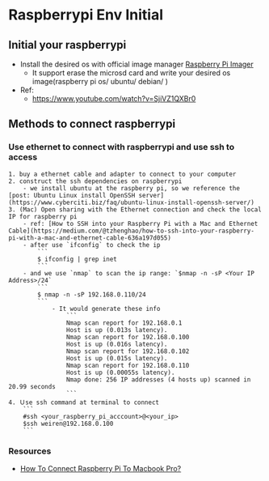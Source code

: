 # Raspberrypi Env Initial 

## Initial your raspberrypi 
- Install the desired os with official image manager [Raspberry Pi Imager](https://www.raspberrypi.com/software/)
    - It support erase the microsd card and write your desired os image(raspberry pi os/ ubuntu/ debian/ )
- Ref:
    - https://www.youtube.com/watch?v=SjiVZ1QXBr0

## Methods to connect raspberrypi

### Use ethernet to connect with raspberrypi and use ssh to access
    1. buy a ethernet cable and adapter to connect to your computer
    2. construct the ssh dependencies on raspberrypi
        - we install ubuntu at the raspberry pi, so we reference the [post: Ubuntu Linux install OpenSSH server](https://www.cyberciti.biz/faq/ubuntu-linux-install-openssh-server/)
    3. (Mac) Open sharing with the Ethernet connection and check the local IP for raspberry pi
        - ref: [How to SSH into your Raspberry Pi with a Mac and Ethernet Cable](https://medium.com/@tzhenghao/how-to-ssh-into-your-raspberry-pi-with-a-mac-and-ethernet-cable-636a197d055) 
        - after use `ifconfig` to check the ip 
            ```
            $ ifconfig | grep inet
            ```
        - and we use `nmap` to scan the ip range: `$nmap -n -sP <Your IP Address>/24`
            ```
            $ nmap -n -sP 192.168.0.110/24
            ```
                - It would generate these info 
                    ```
                    Nmap scan report for 192.168.0.1
                    Host is up (0.013s latency).
                    Nmap scan report for 192.168.0.100
                    Host is up (0.016s latency).
                    Nmap scan report for 192.168.0.102
                    Host is up (0.015s latency).
                    Nmap scan report for 192.168.0.110
                    Host is up (0.00055s latency).
                    Nmap done: 256 IP addresses (4 hosts up) scanned in 20.99 seconds                    
                    ```
    4. Ｕse ssh command at terminal to connect
        ```
        #ssh <your_raspberry_pi_acccount>@<your_ip>
        $ssh weiren@192.168.0.100
        ```

### Resources
- [How To Connect Raspberry Pi To Macbook Pro?](https://www.comoapple.com/how-to-connect-raspberry-pi-to-macbook-pro.html)
